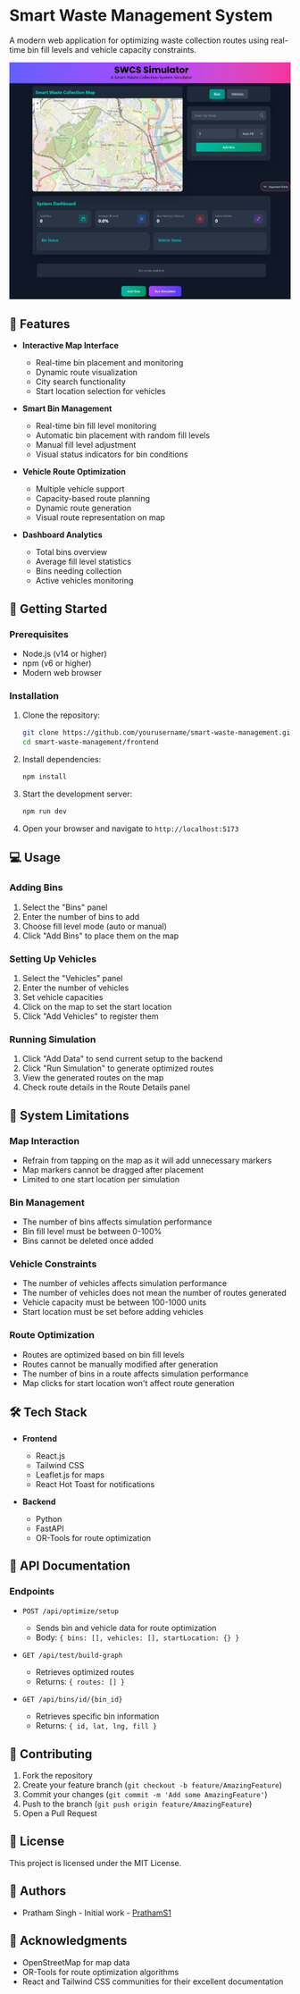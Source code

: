 # Smart Waste Management System

A modern web application for optimizing waste collection routes using real-time bin fill levels and vehicle capacity constraints.

![Smart Waste Management System](./public/homescreen.jpeg)

## 🌟 Features

- **Interactive Map Interface**
  - Real-time bin placement and monitoring
  - Dynamic route visualization
  - City search functionality
  - Start location selection for vehicles

- **Smart Bin Management**
  - Real-time bin fill level monitoring
  - Automatic bin placement with random fill levels
  - Manual fill level adjustment
  - Visual status indicators for bin conditions

- **Vehicle Route Optimization**
  - Multiple vehicle support
  - Capacity-based route planning
  - Dynamic route generation
  - Visual route representation on map

- **Dashboard Analytics**
  - Total bins overview
  - Average fill level statistics
  - Bins needing collection
  - Active vehicles monitoring

## 🚀 Getting Started

### Prerequisites

- Node.js (v14 or higher)
- npm (v6 or higher)
- Modern web browser

### Installation

1. Clone the repository:
   ```bash
   git clone https://github.com/yourusername/smart-waste-management.git
   cd smart-waste-management/frontend
   ```

2. Install dependencies:
   ```bash
   npm install
   ```

3. Start the development server:
   ```bash
   npm run dev
   ```

4. Open your browser and navigate to `http://localhost:5173`

## 💻 Usage

### Adding Bins
1. Select the "Bins" panel
2. Enter the number of bins to add
3. Choose fill level mode (auto or manual)
4. Click "Add Bins" to place them on the map

### Setting Up Vehicles
1. Select the "Vehicles" panel
2. Enter the number of vehicles
3. Set vehicle capacities
4. Click on the map to set the start location
5. Click "Add Vehicles" to register them

### Running Simulation
1. Click "Add Data" to send current setup to the backend
2. Click "Run Simulation" to generate optimized routes
3. View the generated routes on the map
4. Check route details in the Route Details panel

## 🔧 System Limitations

### Map Interaction
- Refrain from tapping on the map as it will add unnecessary markers
- Map markers cannot be dragged after placement
- Limited to one start location per simulation

### Bin Management
- The number of bins affects simulation performance
- Bin fill level must be between 0-100%
- Bins cannot be deleted once added

### Vehicle Constraints
- The number of vehicles affects simulation performance
- The number of vehicles does not mean the number of routes generated
- Vehicle capacity must be between 100-1000 units
- Start location must be set before adding vehicles

### Route Optimization
- Routes are optimized based on bin fill levels
- Routes cannot be manually modified after generation
- The number of bins in a route affects simulation performance
- Map clicks for start location won't affect route generation

## 🛠️ Tech Stack

- **Frontend**
  - React.js
  - Tailwind CSS
  - Leaflet.js for maps
  - React Hot Toast for notifications

- **Backend**
  - Python
  - FastAPI
  - OR-Tools for route optimization

## 📝 API Documentation

### Endpoints

- `POST /api/optimize/setup`
  - Sends bin and vehicle data for route optimization
  - Body: `{ bins: [], vehicles: [], startLocation: {} }`

- `GET /api/test/build-graph`
  - Retrieves optimized routes
  - Returns: `{ routes: [] }`

- `GET /api/bins/id/{bin_id}`
  - Retrieves specific bin information
  - Returns: `{ id, lat, lng, fill }`

## 🤝 Contributing

1. Fork the repository
2. Create your feature branch (`git checkout -b feature/AmazingFeature`)
3. Commit your changes (`git commit -m 'Add some AmazingFeature'`)
4. Push to the branch (`git push origin feature/AmazingFeature`)
5. Open a Pull Request

## 📄 License

This project is licensed under the MIT License.

## 👥 Authors

- Pratham Singh - Initial work - [PrathamS1](https://github.com/prathams1)

## 🙏 Acknowledgments

- OpenStreetMap for map data
- OR-Tools for route optimization algorithms
- React and Tailwind CSS communities for their excellent documentation
